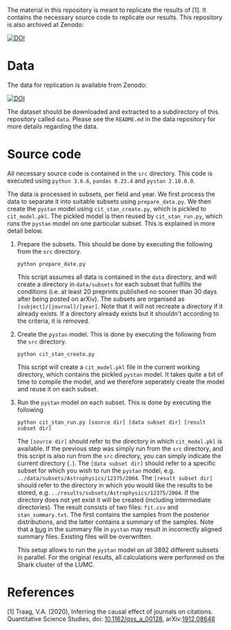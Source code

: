 The material in this repository is meant to replicate the results of [1]. It contains the necessary source code to replicate our results. This repository is also archived at Zenodo:

[![DOI](https://zenodo.org/badge/228789557.svg)](https://zenodo.org/badge/latestdoi/228789557)


# Data

The data for replication is available from Zenodo:

[![DOI](https://zenodo.org/badge/DOI/10.5281/zenodo.3582974.svg)](https://doi.org/10.5281/zenodo.3582974)

The dataset should be downloaded and extracted to a subdirectory of this repository called `data`. Please see the `README.md` in the data repository for more details regarding the data.

# Source code

All necessary source code is contained in the `src` directory. This code is executed using `python 3.6.6`, `pandas 0.23.4` and `pystan 2.18.0.0`.

The data is processed in subsets, per field and year. We first process the data to separate it into suitable subsets using `prepare_data.py`. We then create the `pystan` model using `cit_stan_create.py`, which is pickled to `cit_model.pkl`. The pickled model is then reused by `cit_stan_run.py`, which runs the `pystan` model on one particular subset. This is explained in more detail below.

1. Prepare the subsets. This should be done by executing the following from the `src` directory.

   ``python prepare_date.py``

   This script assumes all data is contained in the `data` directory, and will create a directory in `data/subsets` for each subset that fulfills the conditions (i.e. at least 20 preprints published no sooner than 30 days after being posted on arXiv). The subsets are organised as `[subject]/[journal]/[year]`.
   Note that it will not recreate a directory if it already exists. If a directory already exists but it shouldn't according to the criteria, it is removed.

2. Create the `pystan` model. This is done by executing the following from the `src` directory.

    ``python cit_stan_create.py``

    This script will create a `cit_model.pkl` file in the current working directory, which contains the pickled `pystan` model. It takes quite a bit of time to compile the model, and we therefore seperately create the model and reuse it on each subset.

3. Run the `pystan` model on each subset. This is done by executing the following

   ``python cit_stan_run.py [source dir] [data subset dir] [result subset dir]``

   The `[source dir]` should refer to the directory in which `cit_model.pkl` is available. If the previous step was simply run from the `src` directory, and this script is also run from the `src` directory, you can simply indicate the current directory (`.`). The `[data subset dir]` should refer to a specific subset for which you wish to run the `pystan` model, e.g. `../data/subsets/Astrophysics/12375/2004`. The `[result subset dir]` should refer to the directory in which you would like the results to be stored, e.g. `../results/subsets/Astrophysics/12375/2004`. If the directory does not yet exist it will be created (including intermediate directories). The result consists of two files: `fit.csv` and `stan_summary.txt`. The first contains the samples from the posterior distributions, and the latter contains a summary of the samples. Note that a [bug](https://github.com/stan-dev/pystan/issues/429) in the summary file in `pystan` may result in incorrectly aligned summary files. Existing files will be overwritten.

   This setup allows to run the `pystan` model on all 3892 different subsets in parallel. For the original results, all calculations were performed on the Shark cluster of the LUMC.

# References

[1] Traag, V.A. (2020), Inferring the causal effect of journals on citations. Quantitative Science Studies, doi: [10.1162/qss_a_00128](https://doi.org/10.1162/qss_a_00128), arXiv:[1912.08648](https://arxiv.org/abs/1912.08648)
